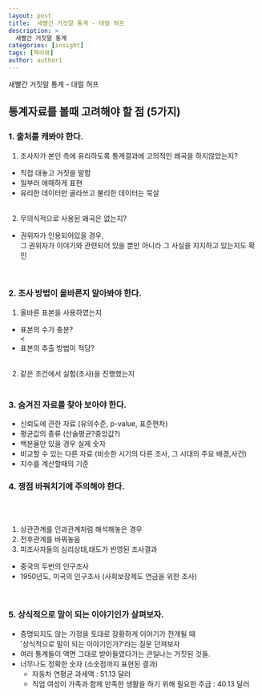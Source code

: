 ```yaml
---
layout: post
title:  새빨간 거짓말 통계 - 대럴 허프
description: >
  새빨간 거짓말 통계
categories: [insight] 
tags: [책리뷰]
author: author1
---
```


 새빨간 거짓말 통계 - 대럴 허프

## 통계자료를 볼때 고려해야 할 점 (5가지)


### 1. 출처를 캐봐야 한다.

1) 조사자가 본인 측에 유리하도록 통계결과에 고의적인 왜곡을 하지않았는지? <br>
- 직접 대놓고 거짓을 말함 <br>
- 일부러 애매하게 표현 <br>
- 유리한 데이터만 골라쓰고 불리한 데이터는 묵살 <br><br>

2) 무의식적으로 사용된 왜곡은 없는지? <br>
- 권위자가 인용되어있을 경우, <br>그 권위자가 이야기와 관련되어 있을 뿐만 아니라 그 사실을 지지하고 있는지도 확인
<br>

### 2. 조사 방법이 올바른지 알아봐야 한다.

1) 올바른 표본을 사용하였는지 

- 표본의 수가 충분?<br><
- 표본의 추출 방법이 적당?<br><br>

2) 같은 조건에서 실험(조사)을 진행했는지
<br><br>

### 3. 숨겨진 자료를 찾아 보아야 한다.

- 신뢰도에 관한 자료 (유의수준, p-value, 표준편차) <br>
- 평균값의 종류 (산술평균?중앙값?) <br>
- 백분율만 있을 경우 실제 숫자 <br>
- 비교할 수 있는 다른 자료 (비슷한 시기의 다른 조사, 그 시대의 주요 배경,사건) <br>
- 지수를 계산할때의 기준 <br>

### 4. 쟁점 바꿔치기에 주의해야 한다.

<br><br>

1) 상관관계를 인과관계처럼 해석해놓은 경우 <br>
2) 전후관계를 바꿔놓음 <br>
3) 피조사자들의 심리상태,태도가 반영된 조사결과 <br>
- 중국의 두번의 인구조사 <br>
- 1950년도, 미국의 인구조사 (사회보장제도 연금을 위한 조사)<br>
     
<br>

### 5. 상식적으로 말이 되는 이야기인가 살펴보자.

- 증명되지도 않는 가정을 토대로 장황하게 이야기가 전개될 때<br>
  '상식적으로 말이 되는 이야기인가?'라는 질문 던져보자<br>
- 여러 통계들이 액면 그대로 받아들였다가는 큰일나는 거짓된 것들.<br>
- 너무나도 정확한 숫자 (소숫점까지 표현된 결과)<br>
    - 자동차 연평균 과세액 : 51.13 달러<br>
    - 직업 여성이 가족과 함께 만족한 생활을 하기 위해 필요한 주급 : 40.13 달러<br>










